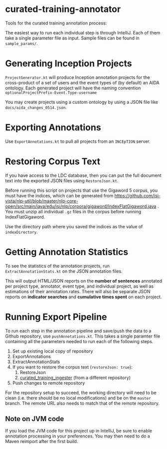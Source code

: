 # curated-training-annotator

Tools for the curated training annotation process:

The easiest way to run each individual step is through IntelliJ.
Each of them take a single parameter file as input. Sample files can be
found in `sample_params/`.

# Generating Inception Projects
`ProjectGenerator.kt` will produce Inception annotation projects for the
cross-product of a set of users and the event types of (by default) an AIDA
ontology. Each generated project will have the naming convention
`optionalProjectPrefix-Event.Type-username`

You may create projects using a custom ontology by using a JSON file like
`docs/aida_changes_0514.json`.

# Exporting Annotations
Use `ExportAnnotations.kt` to pull all projects from an `INCEpTION` server.

# Restoring Corpus Text
If you have access to the LDC database, then you can put the full document
text into the exported JSON files using `RestoreJson.kt`.

Before running this script on projects that use the Gigaword 5 corpus,
you must have the indices, which can be generated from
https://github.com/isi-vista/nlp-util/blob/master/nlp-core-open/src/main/java/edu/isi/nlp/corpora/gigaword/IndexFlatGigaword.java .
You must unzip all individual `.gz` files in the corpus before running
IndexFlatGigaword.

Use the directory path where you saved the indices as the value of
`indexDirectory`.

# Getting Annotation Statistics
To see the statistics of the annotation projects, run `ExtractAnnotationStats.kt`
on the JSON annotation files.

This will output HTML/JSON reports on the **number of sentences**
annotated per project type, annotator, event type, and individual project,
as well as estimations of their annotation rates. There will also be
separate JSON reports on **indicator searches** and
**cumulative times spent** on each project.

# Running Export Pipeline
To run each step in the annotation pipeline and save/push the data to a
Github repository, use `pushAnnotations.kt`. This takes a single paramter
file containing all the parameters needed to run each of the following
steps.

1. Set up existing local copy of repository
2. ExportAnnotations
3. ExtractAnnotationStats
4. If you want to restore the corpus text (`restoreJson: true`):
    1. RestoreJson
    2. [curated_training_ingester](https://github.com/isi-vista/gaia-event-extraction/blob/master/gaia_event_extraction/ingesters/curated_training_ingester.py) (from a different repository)
5. Push changes to remote repository

For the repository setup to succeed, the working directory will need
to be clean (i.e. there should be no local modifications) and be on
the `master` branch. The remote URL also needs to match that of
the remote repository.

## Note on JVM code
If you load the JVM code for this project up in IntelliJ, be sure to enable annotation
processing in your preferences. You may then need to do a Maven reimport after the first
build.
